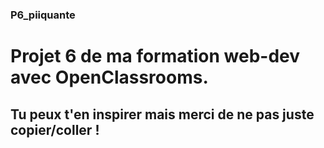 ### P6_piiquante

# Projet 6 de ma formation web-dev avec OpenClassrooms.

## Tu peux t'en inspirer mais merci de ne pas juste copier/coller !
